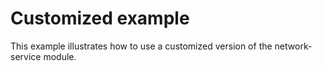 # Customized example

This example illustrates how to use a customized version of the network-service module.